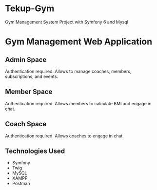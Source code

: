 # Tekup-Gym
Gym Management System Project with Symfony 6 and Mysql
# Gym Management Web Application

## Admin Space
Authentication required. Allows to manage coaches, members, subscriptions, and events.

## Member Space
Authentication required. Allows members to calculate BMI and engage in chat.

## Coach Space
Authentication required. Allows coaches to engage in chat.

## Technologies Used
- Symfony
- Twig
- MySQL
- XAMPP
- Postman

